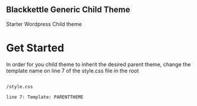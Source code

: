 ## Blackkettle Generic Child Theme

Starter Wordpress Child theme

# Get Started

In order for you child theme to inherit the desired parent theme, change the template name on line 7 of the style.css file in the root

<code>
/style.css
</code>
<code>
line 7: Template: PARENTTHEME
</code>
